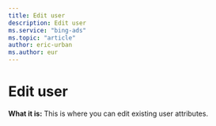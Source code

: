 ```yaml
---
title: Edit user
description: Edit user
ms.service: "bing-ads"
ms.topic: "article"
author: eric-urban
ms.author: eur
---
```


# Edit user

**What it is:** This is where you can edit existing user attributes.


